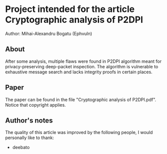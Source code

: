 # Project intended for the article Cryptographic analysis of P2DPI

Author: Mihai-Alexandru Bogatu (Ephvuln)

## About

After some analysis, multiple flaws were found in P2DPI algorithm meant for privacy-preserving deep-packet inspection. The algorithm is vulnerable to exhaustive message search and lacks integrity proofs in certain places.

## Paper

The paper can be found in the file "Cryptographic analysis of P2DPI.pdf". Notice that copyright applies.

## Author's notes

The quality of this article was improved by the following people, I would personally like to thank:
- deebato
